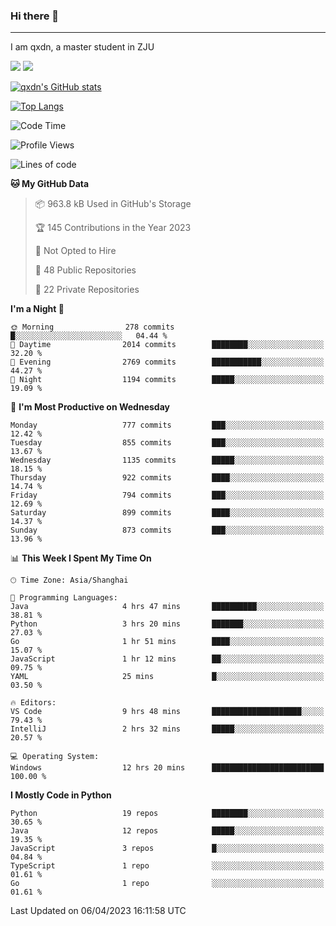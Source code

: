 ### Hi there 👋
---

I am qxdn, a master student in ZJU

[![](https://img.shields.io/badge/blog-qxdn-brightgreen?style=for-the-badge&logo=hexo)](https://qianxu.run) [![](https://img.shields.io/badge/bilibili-qxdn-ff69b4?style=for-the-badge&logo=Bilibili)](https://space.bilibili.com/11674667)


[![qxdn's GitHub stats](https://github-readme-stats.vercel.app/api?username=qxdn&count_private=true&show_icons=true)](https://github.com/qxdn)

[![Top Langs](https://github-readme-stats.vercel.app/api/top-langs/?username=qxdn&layout=compact)](https://github.com/qxdn)

<!--START_SECTION:waka-->
![Code Time](http://img.shields.io/badge/Code%20Time-952%20hrs%2020%20mins-blue)

![Profile Views](http://img.shields.io/badge/Profile%20Views-1-blue)

![Lines of code](https://img.shields.io/badge/From%20Hello%20World%20I%27ve%20Written-10.4%20million%20lines%20of%20code-blue)

**🐱 My GitHub Data** 

> 📦 963.8 kB Used in GitHub's Storage 
 > 
> 🏆 145 Contributions in the Year 2023
 > 
> 🚫 Not Opted to Hire
 > 
> 📜 48 Public Repositories 
 > 
> 🔑 22 Private Repositories 
 > 
**I'm a Night 🦉** 

```text
🌞 Morning                278 commits         █░░░░░░░░░░░░░░░░░░░░░░░░   04.44 % 
🌆 Daytime                2014 commits        ████████░░░░░░░░░░░░░░░░░   32.20 % 
🌃 Evening                2769 commits        ███████████░░░░░░░░░░░░░░   44.27 % 
🌙 Night                  1194 commits        █████░░░░░░░░░░░░░░░░░░░░   19.09 % 
```
📅 **I'm Most Productive on Wednesday** 

```text
Monday                   777 commits         ███░░░░░░░░░░░░░░░░░░░░░░   12.42 % 
Tuesday                  855 commits         ███░░░░░░░░░░░░░░░░░░░░░░   13.67 % 
Wednesday                1135 commits        █████░░░░░░░░░░░░░░░░░░░░   18.15 % 
Thursday                 922 commits         ████░░░░░░░░░░░░░░░░░░░░░   14.74 % 
Friday                   794 commits         ███░░░░░░░░░░░░░░░░░░░░░░   12.69 % 
Saturday                 899 commits         ████░░░░░░░░░░░░░░░░░░░░░   14.37 % 
Sunday                   873 commits         ███░░░░░░░░░░░░░░░░░░░░░░   13.96 % 
```


📊 **This Week I Spent My Time On** 

```text
🕑︎ Time Zone: Asia/Shanghai

💬 Programming Languages: 
Java                     4 hrs 47 mins       ██████████░░░░░░░░░░░░░░░   38.81 % 
Python                   3 hrs 20 mins       ███████░░░░░░░░░░░░░░░░░░   27.03 % 
Go                       1 hr 51 mins        ████░░░░░░░░░░░░░░░░░░░░░   15.07 % 
JavaScript               1 hr 12 mins        ██░░░░░░░░░░░░░░░░░░░░░░░   09.75 % 
YAML                     25 mins             █░░░░░░░░░░░░░░░░░░░░░░░░   03.50 % 

🔥 Editors: 
VS Code                  9 hrs 48 mins       ████████████████████░░░░░   79.43 % 
IntelliJ                 2 hrs 32 mins       █████░░░░░░░░░░░░░░░░░░░░   20.57 % 

💻 Operating System: 
Windows                  12 hrs 20 mins      █████████████████████████   100.00 % 
```

**I Mostly Code in Python** 

```text
Python                   19 repos            ████████░░░░░░░░░░░░░░░░░   30.65 % 
Java                     12 repos            █████░░░░░░░░░░░░░░░░░░░░   19.35 % 
JavaScript               3 repos             █░░░░░░░░░░░░░░░░░░░░░░░░   04.84 % 
TypeScript               1 repo              ░░░░░░░░░░░░░░░░░░░░░░░░░   01.61 % 
Go                       1 repo              ░░░░░░░░░░░░░░░░░░░░░░░░░   01.61 % 
```




 Last Updated on 06/04/2023 16:11:58 UTC
<!--END_SECTION:waka-->

<!--
**qxdn/qxdn** is a ✨ _special_ ✨ repository because its `README.md` (this file) appears on your GitHub profile.

Here are some ideas to get you started:

- 🔭 I’m currently working on ...
- 🌱 I’m currently learning ...
- 👯 I’m looking to collaborate on ...
- 🤔 I’m looking for help with ...
- 💬 Ask me about ...
- 📫 How to reach me: ...
- 😄 Pronouns: ...
- ⚡ Fun fact: ...
-->
